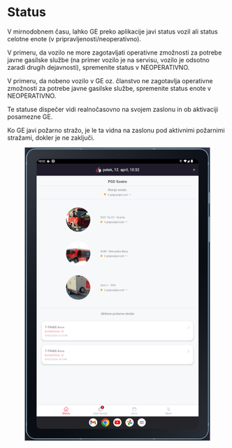 # Status

V mirnodobnem času, lahko GE preko aplikacije javi status vozil ali status celotne enote (v pripravljenosti/neoperativno).

V primeru, da vozilo ne more zagotavljati operativne zmožnosti za potrebe javne gasilske službe (na primer vozilo je na servisu, vozilo je odsotno zaradi drugih dejavnosti), spremenite status v NEOPERATIVNO.

V primeru, da nobeno vozilo v GE oz. članstvo ne zagotavlja operativne zmožnosti za potrebe javne gasilske službe, spremenite status enote v NEOPERATIVNO.

Te statuse dispečer vidi realnočasovno na svojem zaslonu in ob aktivaciji posamezne GE.

Ko GE javi požarno stražo, je le ta vidna na zaslonu pod aktivnimi požarnimi stražami, dokler je ne zaključi.

<figure><img src="../.gitbook/assets/image (22).png" alt=""><figcaption></figcaption></figure>
